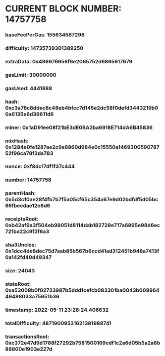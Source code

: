# CURRENT BLOCK NUMBER: 14757758

### baseFeePerGas: 155634567298
### difficulty: 14735739301389250
### extraData: 0x486976656f6e2065752d6865617679
### gasLimit: 30000000
### gasUsed: 4441888
### hash: 0xc3a78c8ddec8c48eb4bfcc7d145e2dc58f0defd3443219b00a6135e6d36611d6
### miner: 0x1aD91ee08f21bE3dE0BA2ba6918E714dA6B45836
### mixHash: 0x1284e0fe1287ae2c9e8860d984e0c15550a146930059078752f96ca78f3da783
### nonce: 0xf8dc17df1f37c444
### number: 14757758
### parentHash: 0x5d3c10ae28f4fb7b7f5a05cf65c354a67e9d02bdfdf5d05bc66fbecdae12e8d6
### receiptsRoot: 0xb42af9a3f504eb99051d8114dab182728e717a6895e98d6ec721ba22c9f2f6a3
### sha3Uncles: 0x1dcc4de8dec75d7aab85b567b6ccd41ad312451b948a7413f0a142fd40d49347
### size: 24043
### stateRoot: 0xa53008b0f02723987b5ddd1cefcb083301ba0043b00996449488033a75651b36
### timestamp: 2022-05-11 23:28:24.406632
### totalDifficulty: 48719009531621381988741
### transactionsRoot: 0xc372e47d9d1788f27292b7581500169cdf1c2a6d05b5a2a6b88800e1903e227d
